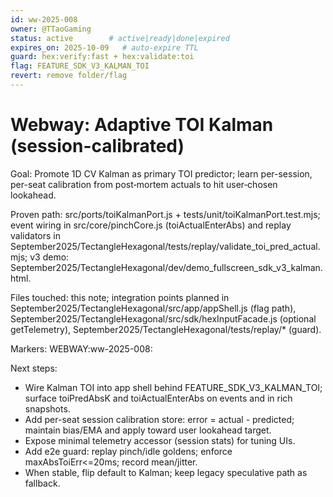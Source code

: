 ```yaml
---
id: ww-2025-008
owner: @TTaoGaming
status: active        # active|ready|done|expired
expires_on: 2025-10-09   # auto-expire TTL
guard: hex:verify:fast + hex:validate:toi
flag: FEATURE_SDK_V3_KALMAN_TOI
revert: remove folder/flag
---
```


# Webway: Adaptive TOI Kalman (session-calibrated)

Goal: Promote 1D CV Kalman as primary TOI predictor; learn per-session, per-seat calibration from post‑mortem actuals to hit user‑chosen lookahead.

Proven path: src/ports/toiKalmanPort.js + tests/unit/toiKalmanPort.test.mjs; event wiring in src/core/pinchCore.js (toiActualEnterAbs) and replay validators in September2025/TectangleHexagonal/tests/replay/validate_toi_pred_actual.mjs; v3 demo: September2025/TectangleHexagonal/dev/demo_fullscreen_sdk_v3_kalman.html.

Files touched: this note; integration points planned in September2025/TectangleHexagonal/src/app/appShell.js (flag path), September2025/TectangleHexagonal/src/sdk/hexInputFacade.js (optional getTelemetry), September2025/TectangleHexagonal/tests/replay/* (guard).

Markers: WEBWAY:ww-2025-008:

Next steps:

- Wire Kalman TOI into app shell behind FEATURE_SDK_V3_KALMAN_TOI; surface toiPredAbsK and toiActualEnterAbs on events and in rich snapshots.
- Add per-seat session calibration store: error = actual - predicted; maintain bias/EMA and apply toward user lookahead target.
- Expose minimal telemetry accessor (session stats) for tuning UIs.
- Add e2e guard: replay pinch/idle goldens; enforce maxAbsToiErr<=20ms; record mean/jitter.
- When stable, flip default to Kalman; keep legacy speculative path as fallback.
